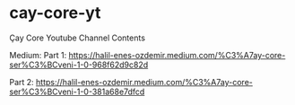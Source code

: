 # cay-core-yt
Çay Core Youtube Channel Contents

Medium:
Part 1: https://halil-enes-ozdemir.medium.com/%C3%A7ay-core-ser%C3%BCveni-1-0-968f62d9c82d

Part 2: https://halil-enes-ozdemir.medium.com/%C3%A7ay-core-ser%C3%BCveni-1-0-381a68e7dfcd


